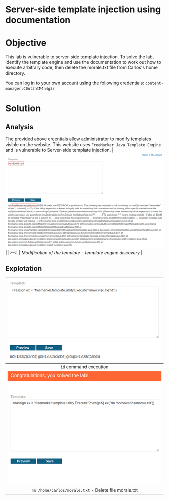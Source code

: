 # Server-side template injection using documentation
# Objective
This lab is vulnerable to server-side template injection. To solve the lab, identify the template engine and use the documentation to work out how to execute arbitrary code, then delete the morale.txt file from Carlos's home directory.

You can log in to your own account using the following credentials: `content-manager:C0nt3ntM4n4g3r`

# Solution
## Analysis
The provided above creentials allow administrator to modify templates visible on the website. This website uses `FreeMarker Java Template Engine` and is vulnerable to Server-side template injection. 
|![](Images/image-15.png)|
|:--:| 
| *Modification of the template - template engine discovery* |

## Explotation
|![](Images/image-16.png)|
|:--:| 
| `id` command execution |
|![](Images/image-17.png)|
| `rm /home/carlos/morale.txt` - Delete file morale.txt |